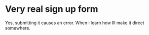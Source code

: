 # Very real sign up form

Yes, submitting it causes an error. When i learn how Ill make it direct somewhere.